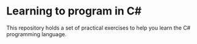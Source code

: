 # Learning to program in C#
This repository holds a set of practical exercises to help you learn the C# programming language.

